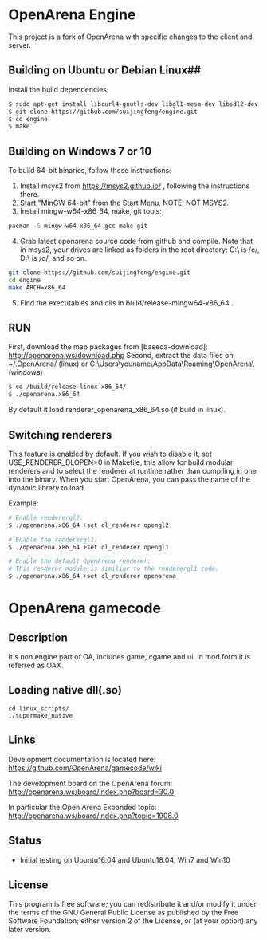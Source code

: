 # OpenArena Engine 
This project is a fork of OpenArena with specific changes to the client and server.

## Building on Ubuntu or Debian Linux##


Install the build dependencies.

```sh
$ sudo apt-get install libcurl4-gnutls-dev libgl1-mesa-dev libsdl2-dev libopus-dev libopusfile-dev libogg-dev zlib1g-dev libvorbis-dev libopenal-dev libjpeg-dev libfreetype6-dev libxmp-dev
$ git clone https://github.com/suijingfeng/engine.git
$ cd engine
$ make
```

## Building on Windows 7 or 10 ##

To build 64-bit binaries, follow these instructions:

1. Install msys2 from https://msys2.github.io/ , following the instructions there.
2. Start "MinGW 64-bit" from the Start Menu, NOTE: NOT MSYS2.
3. Install mingw-w64-x86\_64, make, git tools:
```sh
pacman -S mingw-w64-x86_64-gcc make git
```
4. Grab latest openarena source code from github and compile. Note that in msys2, your drives are linked as folders in the root directory: C:\ is /c/, D:\ is /d/, and so on.

```sh
git clone https://github.com/suijingfeng/engine.git
cd engine
make ARCH=x86_64
```
5. Find the executables and dlls in build/release-mingw64-x86\_64 . 



## RUN ##
First, download the map packages from [baseoa-download]: http://openarena.ws/download.php
Second, extract the data files on ~/.OpenArena/ (linux) or C:\Users\youname\AppData\Roaming\OpenArena\ (windows)


```sh
$ cd /build/release-linux-x86_64/
$ ./openarena.x86_64
```

By default it load renderer\_openarena\_x86\_64.so (if build in linux).

## Switching renderers ##


This feature is enabled by default. If you wish to disable it, set USE\_RENDERER\_DLOPEN=0 in Makefile, 
this allow for build modular renderers and to select the renderer at runtime rather than compiling in one into the binary.
When you start OpenArena, you can pass the name of the dynamic library to load. 

Example:

```sh
# Enable renderergl2:
$ ./openarena.x86_64 +set cl_renderer opengl2

# Enable the renderergl1:
$ ./openarena.x86_64 +set cl_renderer opengl1

# Enable the default OpenArena renderer:
# This renderer module is similiar to the renderergl1 code.
$ ./openarena.x86_64 +set cl_renderer openarena
```


# OpenArena gamecode

## Description ##
It's non engine part of OA, includes game, cgame and ui.
In mod form it is referred as OAX. 

## Loading native dll(.so) ##

```
cd linux_scripts/
./supermake_native
```


## Links ##
Development documentation is located here: https://github.com/OpenArena/gamecode/wiki

The development board on the OpenArena forum: http://openarena.ws/board/index.php?board=30.0

In particular the Open Arena Expanded topic: http://openarena.ws/board/index.php?topic=1908.0



## Status ##

* Initial testing on Ubuntu16.04 and Ubuntu18.04, Win7 and Win10


## License ##

This program is free software; you can redistribute it and/or modify it under the terms of the GNU General Public License as published by the Free Software Foundation; either version 2 of the License, or (at your option) any later version.

